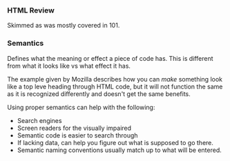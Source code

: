 ### HTML Review

Skimmed as was mostly covered in 101.

### Semantics

Defines what the meaning or effect a piece of code has. This is different from what it looks like vs what effect it has.

The example given by Mozilla describes how you can *make* something look like a top leve heading through HTML code, but it will not function the same as it is recognized differently and doesn't get the same benefits.

Using proper semantics can help with the following:

- Search engines
- Screen readers for the visually impaired
- Semantic code is easier to search through
- If lacking data, can help you figure out what is supposed to go there.
- Semantic naming conventions usually match up to what will be entered.